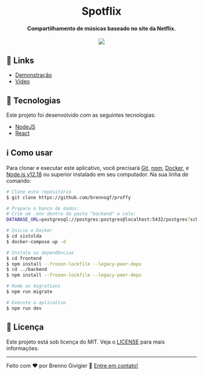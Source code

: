 <h1 align="center">
    <br>
    Spotflix
</h1>
<h4 align="center">
  Compartilhamento de músicas baseado no site da Netflix.
</h4>
<p align="center">
  <img src="https://i.ibb.co/Jv0pFYs/Sem-t-tulo.png">
</p>

## :link: Links

- [Demonstração](https://spotflix.onrender.com/)
- [Vídeo](https://drive.google.com/file/d/1Ey4Rj4bZckln52HHouvDH3cbgxzsDvmN/preview)

## :rocket: Tecnologias

Este projeto foi desenvolvido com as seguintes tecnologias:

- [NodeJS](https://nodejs.org/)
- [React](https://reactjs.org/)
  
## :information_source: Como usar

Para clonar e executar este aplicativo, você precisará [Git](https://git-scm.com), [npm](https://www.npmjs.com), [Docker](https://www.docker.com), e [Node.js v12.18](https://nodejs.org/) ou superior instalado em seu computador. Na sua linha de comando:

```bash
# Clone este repositório
$ git clone https://github.com/brennogf/proffy

# Prepare o banco de dados:
# Crie um .env dentro da pasta "backend" e cole:
DATABASE_URL=postgresql://postgres:postgres@localhost:5432/postgres?schema=proffy

# Inicie o Docker
$ cd sistolda
$ docker-compose up -d

# Instale as dependências
$ cd frontend
$ npm install --frozen-lockfile --legacy-peer-deps
$ cd ../backend
$ npm install --frozen-lockfile --legacy-peer-deps

# Rode as migrations
$ npm run migrate

# Execute o aplicativo
$ npm run dev
```

## :memo: Licença

Este projeto está sob licença do MIT. Veja o [LICENSE](https://github.com/brennogf/spotflix/blob/master/LICENSE) para mais informações.

---

Feito com ♥ por Brenno Givigier :wave: [Entre em contato!](https://www.linkedin.com/in/brenno-givigier/)
